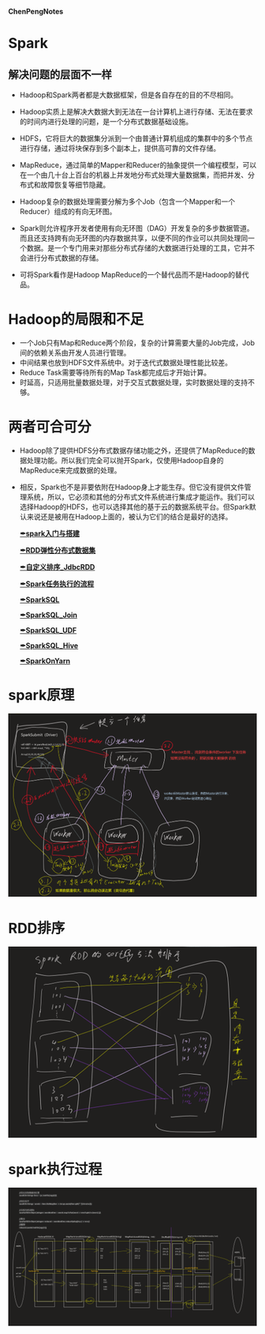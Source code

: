 **ChenPengNotes**

# Spark
##  解决问题的层面不一样
- Hadoop和Spark两者都是大数据框架，但是各自存在的目的不尽相同。

- Hadoop实质上是解决大数据大到无法在一台计算机上进行存储、无法在要求的时间内进行处理的问题，是一个分布式数据基础设施。
- HDFS，它将巨大的数据集分派到一个由普通计算机组成的集群中的多个节点进行存储，通过将块保存到多个副本上，提供高可靠的文件存储。
- MapReduce，通过简单的Mapper和Reducer的抽象提供一个编程模型，可以在一个由几十台上百台的机器上并发地分布式处理大量数据集，而把并发、分布式和故障恢复等细节隐藏。
- Hadoop复杂的数据处理需要分解为多个Job（包含一个Mapper和一个Reducer）组成的有向无环图。
- Spark则允许程序开发者使用有向无环图（DAG）开发复杂的多步数据管道。而且还支持跨有向无环图的内存数据共享，以便不同的作业可以共同处理同一个数据。是一个专门用来对那些分布式存储的大数据进行处理的工具，它并不会进行分布式数据的存储。
- 可将Spark看作是Hadoop MapReduce的一个替代品而不是Hadoop的替代品。
# Hadoop的局限和不足
- 一个Job只有Map和Reduce两个阶段，复杂的计算需要大量的Job完成，Job间的依赖关系由开发人员进行管理。
- 中间结果也放到HDFS文件系统中。对于迭代式数据处理性能比较差。
- Reduce Task需要等待所有的Map Task都完成后才开始计算。
- 时延高，只适用批量数据处理，对于交互式数据处理，实时数据处理的支持不够。
# 两者可合可分
- Hadoop除了提供HDFS分布式数据存储功能之外，还提供了MapReduce的数据处理功能。所以我们完全可以抛开Spark，仅使用Hadoop自身的MapReduce来完成数据的处理。
- 相反，Spark也不是非要依附在Hadoop身上才能生存。但它没有提供文件管理系统，所以，它必须和其他的分布式文件系统进行集成才能运作。我们可以选择Hadoop的HDFS，也可以选择其他的基于云的数据系统平台。但Spark默认来说还是被用在Hadoop上面的，被认为它们的结合是最好的选择。


  **[✒spark入门与搭建](01.md)**		

  **[✒RDD弹性分布式数据集](02.md)**	

  **[✒自定义排序_JdbcRDD](03.md)**	

  **[✒Spark任务执行的流程](04.md)**	

  **[✒SparkSQL](05.md)**	

  **[✒SparkSQL_Join](06.md)**	

  **[✒SparkSQL_UDF](07.md)**	

  **[✒SparkSQL_Hive](08.md)**	

  **[✒SparkOnYarn](09.md)**	

# spark原理
![spark原理](https://raw.githubusercontent.com/shutter-cp/imgBed/master/img/20190508213424.png)

# RDD排序
![RDD排序](https://raw.githubusercontent.com/shutter-cp/imgBed/master/img/20190509163933.png)

# spark执行过程
![spark执行过程](https://raw.githubusercontent.com/shutter-cp/imgBed/master/img/20190509195131.png)